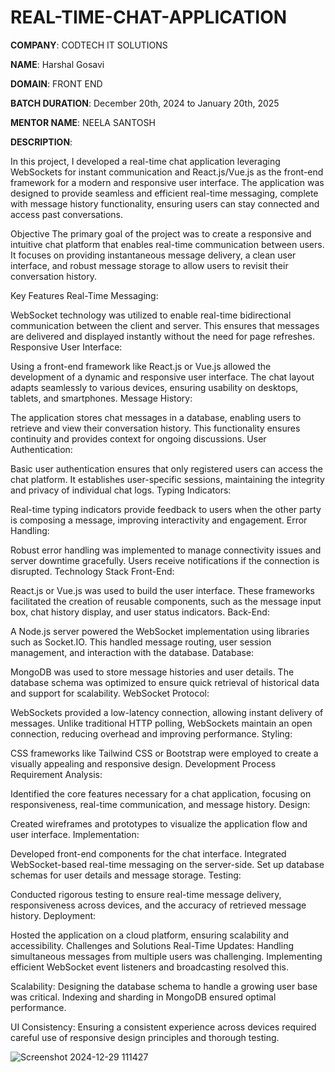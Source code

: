 # REAL-TIME-CHAT-APPLICATION

**COMPANY**: CODTECH IT SOLUTIONS

**NAME**: Harshal Gosavi



**DOMAIN**: FRONT END

**BATCH DURATION**: December 20th, 2024 to January 20th, 2025

**MENTOR NAME**: NEELA SANTOSH

**DESCRIPTION**: 

In this project, I developed a real-time chat application leveraging WebSockets for instant communication and React.js/Vue.js as the front-end framework for a modern and responsive user interface. The application was designed to provide seamless and efficient real-time messaging, complete with message history functionality, ensuring users can stay connected and access past conversations.

Objective
The primary goal of the project was to create a responsive and intuitive chat platform that enables real-time communication between users. It focuses on providing instantaneous message delivery, a clean user interface, and robust message storage to allow users to revisit their conversation history.

Key Features
Real-Time Messaging:

WebSocket technology was utilized to enable real-time bidirectional communication between the client and server. This ensures that messages are delivered and displayed instantly without the need for page refreshes.
Responsive User Interface:

Using a front-end framework like React.js or Vue.js allowed the development of a dynamic and responsive user interface. The chat layout adapts seamlessly to various devices, ensuring usability on desktops, tablets, and smartphones.
Message History:

The application stores chat messages in a database, enabling users to retrieve and view their conversation history. This functionality ensures continuity and provides context for ongoing discussions.
User Authentication:

Basic user authentication ensures that only registered users can access the chat platform. It establishes user-specific sessions, maintaining the integrity and privacy of individual chat logs.
Typing Indicators:

Real-time typing indicators provide feedback to users when the other party is composing a message, improving interactivity and engagement.
Error Handling:

Robust error handling was implemented to manage connectivity issues and server downtime gracefully. Users receive notifications if the connection is disrupted.
Technology Stack
Front-End:

React.js or Vue.js was used to build the user interface. These frameworks facilitated the creation of reusable components, such as the message input box, chat history display, and user status indicators.
Back-End:

A Node.js server powered the WebSocket implementation using libraries such as Socket.IO. This handled message routing, user session management, and interaction with the database.
Database:

MongoDB was used to store message histories and user details. The database schema was optimized to ensure quick retrieval of historical data and support for scalability.
WebSocket Protocol:

WebSockets provided a low-latency connection, allowing instant delivery of messages. Unlike traditional HTTP polling, WebSockets maintain an open connection, reducing overhead and improving performance.
Styling:

CSS frameworks like Tailwind CSS or Bootstrap were employed to create a visually appealing and responsive design.
Development Process
Requirement Analysis:

Identified the core features necessary for a chat application, focusing on responsiveness, real-time communication, and message history.
Design:

Created wireframes and prototypes to visualize the application flow and user interface.
Implementation:

Developed front-end components for the chat interface.
Integrated WebSocket-based real-time messaging on the server-side.
Set up database schemas for user details and message storage.
Testing:

Conducted rigorous testing to ensure real-time message delivery, responsiveness across devices, and the accuracy of retrieved message history.
Deployment:

Hosted the application on a cloud platform, ensuring scalability and accessibility.
Challenges and Solutions
Real-Time Updates: Handling simultaneous messages from multiple users was challenging. Implementing efficient WebSocket event listeners and broadcasting resolved this.

Scalability: Designing the database schema to handle a growing user base was critical. Indexing and sharding in MongoDB ensured optimal performance.

UI Consistency: Ensuring a consistent experience across devices required careful use of responsive design principles and thorough testing.

![Screenshot 2024-12-29 111427](https://github.com/user-attachments/assets/b078709c-f073-4850-97dc-92a23a2789de)
